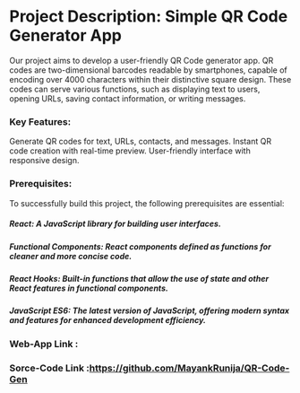 # Project Description: Simple QR Code Generator App
Our project aims to develop a user-friendly QR Code generator app. QR codes are two-dimensional barcodes readable by smartphones, capable of encoding over 4000 characters within their distinctive square design. These codes can serve various functions, such as displaying text to users, opening URLs, saving contact information, or writing messages.

### Key Features:
Generate QR codes for text, URLs, contacts, and messages.
Instant QR code creation with real-time preview.
User-friendly interface with responsive design.
### Prerequisites:
To successfully build this project, the following prerequisites are essential:

##### React: A JavaScript library for building user interfaces.
##### Functional Components: React components defined as functions for cleaner and more concise code.
##### React Hooks: Built-in functions that allow the use of state and other React features in functional components.
##### JavaScript ES6: The latest version of JavaScript, offering modern syntax and features for enhanced development efficiency.


### Web-App Link :
### Sorce-Code Link :https://github.com/MayankRunija/QR-Code-Gen




